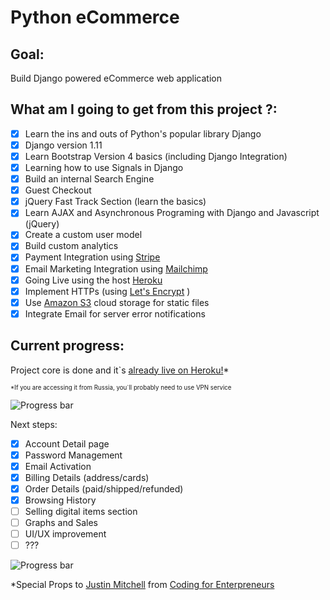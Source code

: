 # Python eCommerce

## Goal:
Build Django powered eCommerce web application

## What am I going to get from this project ?:
- [x] Learn the ins and outs of Python's popular library Django
- [x] Django version 1.11
- [x] Learn Bootstrap Version 4 basics (including Django Integration)
- [x] Learning how to use Signals in Django
- [x] Build an internal Search Engine
- [x] Guest Checkout
- [x] jQuery Fast Track Section (learn the basics)
- [x] Learn AJAX and Asynchronous Programing with Django and Javascript (jQuery)
- [x] Create a custom user model
- [x] Build custom analytics
- [x] Payment Integration using [Stripe](https://stripe.com/)
- [x] Email Marketing Integration using [Mailchimp](https://mailchimp.com/)
- [x] Going Live using the host [Heroku](https://www.heroku.com)
- [x] Implement HTTPs (using [Let's Encrypt](https://letsencrypt.org/) )
- [x] Use [Amazon S3](https://aws.amazon.com/s3/) cloud storage for static files
- [x] Integrate Email for server error notifications

## Current progress:
Project core is done and it`s [already live on Heroku!](https://nameless-waters-84605.herokuapp.com/)*

<sub><sup>*If you are accessing it from Russia, you`ll probably need to use VPN service</sup></sub>

![Progress bar](http://progressed.io/bar/100?title=done "Progress bar")

Next steps:

- [x] Account Detail page
- [x] Password Management
- [x] Email Activation
- [x] Billing Details (address/cards)
- [x] Order Details (paid/shipped/refunded)
- [x] Browsing History
- [ ] Selling digital items section
- [ ] Graphs and Sales
- [ ] UI/UX improvement
- [ ] ???

![Progress bar](http://progressed.io/bar/60 "Progress bar")

*Special Props to [Justin Mitchell](https://twitter.com/justinmitchel) from [Coding for Enterpreneurs](https://www.codingforentrepreneurs.com/)



